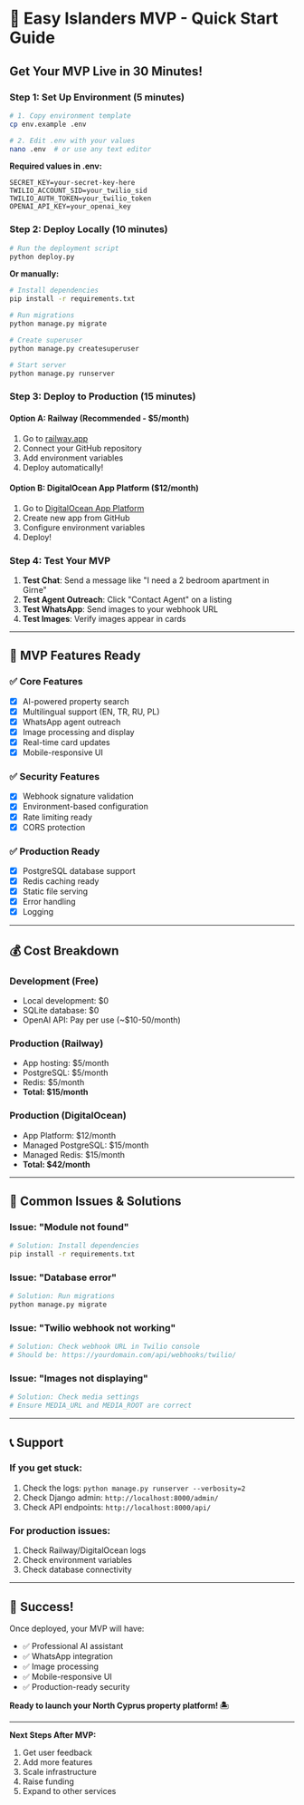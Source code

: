 # 🚀 Easy Islanders MVP - Quick Start Guide

## **Get Your MVP Live in 30 Minutes!**

### **Step 1: Set Up Environment (5 minutes)**

```bash
# 1. Copy environment template
cp env.example .env

# 2. Edit .env with your values
nano .env  # or use any text editor
```

**Required values in .env:**
```env
SECRET_KEY=your-secret-key-here
TWILIO_ACCOUNT_SID=your_twilio_sid
TWILIO_AUTH_TOKEN=your_twilio_token
OPENAI_API_KEY=your_openai_key
```

### **Step 2: Deploy Locally (10 minutes)**

```bash
# Run the deployment script
python deploy.py
```

**Or manually:**
```bash
# Install dependencies
pip install -r requirements.txt

# Run migrations
python manage.py migrate

# Create superuser
python manage.py createsuperuser

# Start server
python manage.py runserver
```

### **Step 3: Deploy to Production (15 minutes)**

#### **Option A: Railway (Recommended - $5/month)**
1. Go to [railway.app](https://railway.app)
2. Connect your GitHub repository
3. Add environment variables
4. Deploy automatically!

#### **Option B: DigitalOcean App Platform ($12/month)**
1. Go to [DigitalOcean App Platform](https://cloud.digitalocean.com/apps)
2. Create new app from GitHub
3. Configure environment variables
4. Deploy!

### **Step 4: Test Your MVP**

1. **Test Chat**: Send a message like "I need a 2 bedroom apartment in Girne"
2. **Test Agent Outreach**: Click "Contact Agent" on a listing
3. **Test WhatsApp**: Send images to your webhook URL
4. **Test Images**: Verify images appear in cards

---

## **🎯 MVP Features Ready**

### ✅ **Core Features**
- [x] AI-powered property search
- [x] Multilingual support (EN, TR, RU, PL)
- [x] WhatsApp agent outreach
- [x] Image processing and display
- [x] Real-time card updates
- [x] Mobile-responsive UI

### ✅ **Security Features**
- [x] Webhook signature validation
- [x] Environment-based configuration
- [x] Rate limiting ready
- [x] CORS protection

### ✅ **Production Ready**
- [x] PostgreSQL database support
- [x] Redis caching ready
- [x] Static file serving
- [x] Error handling
- [x] Logging

---

## **💰 Cost Breakdown**

### **Development (Free)**
- Local development: $0
- SQLite database: $0
- OpenAI API: Pay per use (~$10-50/month)

### **Production (Railway)**
- App hosting: $5/month
- PostgreSQL: $5/month
- Redis: $5/month
- **Total: $15/month**

### **Production (DigitalOcean)**
- App Platform: $12/month
- Managed PostgreSQL: $15/month
- Managed Redis: $15/month
- **Total: $42/month**

---

## **🚨 Common Issues & Solutions**

### **Issue: "Module not found"**
```bash
# Solution: Install dependencies
pip install -r requirements.txt
```

### **Issue: "Database error"**
```bash
# Solution: Run migrations
python manage.py migrate
```

### **Issue: "Twilio webhook not working"**
```bash
# Solution: Check webhook URL in Twilio console
# Should be: https://yourdomain.com/api/webhooks/twilio/
```

### **Issue: "Images not displaying"**
```bash
# Solution: Check media settings
# Ensure MEDIA_URL and MEDIA_ROOT are correct
```

---

## **📞 Support**

### **If you get stuck:**
1. Check the logs: `python manage.py runserver --verbosity=2`
2. Check Django admin: `http://localhost:8000/admin/`
3. Check API endpoints: `http://localhost:8000/api/`

### **For production issues:**
1. Check Railway/DigitalOcean logs
2. Check environment variables
3. Check database connectivity

---

## **🎉 Success!**

Once deployed, your MVP will have:
- ✅ Professional AI assistant
- ✅ WhatsApp integration
- ✅ Image processing
- ✅ Mobile-responsive UI
- ✅ Production-ready security

**Ready to launch your North Cyprus property platform! 🏝️**

---

**Next Steps After MVP:**
1. Get user feedback
2. Add more features
3. Scale infrastructure
4. Raise funding
5. Expand to other services






